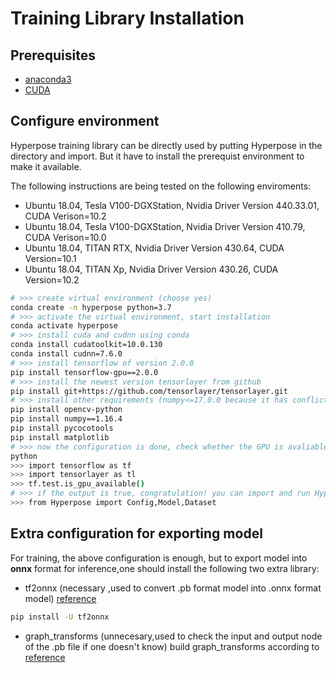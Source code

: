 # Training Library Installation

## Prerequisites
* [anaconda3](https://www.anaconda.com/products/individual)
* [CUDA](https://developer.nvidia.com/cuda-downloads)

## Configure environment
Hyperpose training library can be directly used by putting Hyperpose in the directory and import.
But it have to install the prerequist environment to make it available.

The following instructions are being tested on the following enviroments:
* Ubuntu 18.04, Tesla V100-DGXStation, Nvidia Driver Version 440.33.01, CUDA Verison=10.2  
* Ubuntu 18.04, Tesla V100-DGXStation, Nvidia Driver Version 410.79, CUDA Verison=10.0  
* Ubuntu 18.04, TITAN RTX, Nvidia Driver Version 430.64, CUDA Version=10.1  
* Ubuntu 18.04, TITAN Xp, Nvidia Driver Version 430.26, CUDA Version=10.2

```bash
# >>> create virtual environment (choose yes)
conda create -n hyperpose python=3.7
# >>> activate the virtual environment, start installation
conda activate hyperpose
# >>> install cuda and cudnn using conda
conda install cudatoolkit=10.0.130
conda install cudnn=7.6.0
# >>> install tensorflow of version 2.0.0
pip install tensorflow-gpu==2.0.0
# >>> install the newest version tensorlayer from github
pip install git+https://github.com/tensorlayer/tensorlayer.git
# >>> install other requirements (numpy<=17.0.0 because it has conflicts with pycocotools)
pip install opencv-python
pip install numpy==1.16.4
pip install pycocotools
pip install matplotlib
# >>> now the configuration is done, check whether the GPU is avaliable.
python
>>> import tensorflow as tf
>>> import tensorlayer as tl
>>> tf.test.is_gpu_available()
# >>> if the output is true, congratulation! you can import and run Hyperpose now
>>> from Hyperpose import Config,Model,Dataset
```
## Extra configuration for exporting model
For training, the above configuration is enough, but to export model into **onnx** format for inference,one should install the
following two extra library:
* tf2onnx (necessary ,used to convert .pb format model into .onnx format model) [reference](https://github.com/onnx/tensorflow-onnx)
```bash
pip install -U tf2onnx
```
* graph_transforms (unnecesary,used to check the input and output node of the .pb file if one doesn't know)
build graph_transforms according to [reference](https://github.com/tensorflow/tensorflow/tree/master/tensorflow/tools/graph_transforms#using-the-graph-transform-tool)





